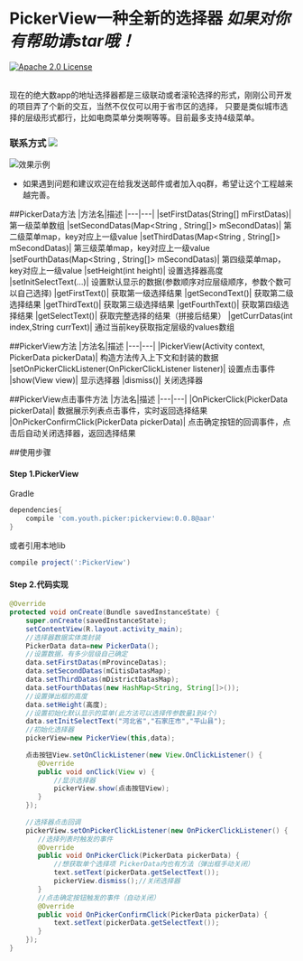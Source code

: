 
# PickerView一种全新的选择器 *如果对你有帮助请star哦！*

[![Apache 2.0 License](https://img.shields.io/badge/license-Apache%202.0-blue.svg?style=flat)](http://www.apache.org/licenses/LICENSE-2.0.html)

<br>
现在的绝大数app的地址选择器都是三级联动或者滚轮选择的形式，刚刚公司开发的项目弄了个新的交互，当然不仅仅可以用于省市区的选择，
只要是类似城市选择的层级形式都行，比如电商菜单分类啊等等。目前最多支持4级菜单。


### 联系方式  <a target="_blank" href="http://mail.qq.com/cgi-bin/qm_share?t=qm_mailme&email=KBkYGhAfGhEYEB5oWVkGS0dF" style="text-decoration:none;"><img src="http://rescdn.qqmail.com/zh_CN/htmledition/images/function/qm_open/ico_mailme_11.png"/></a>
![效果示例](http://oceh51kku.bkt.clouddn.com/Android%E6%8A%80%E6%9C%AF%E4%BA%A4%E6%B5%81%E7%BE%A4%E4%BA%8C%E7%BB%B4%E7%A0%81.png)
* 如果遇到问题和建议欢迎在给我发送邮件或者加入qq群，希望让这个工程越来越完善。


##PickerData方法
|方法名|描述
|---|---|
|setFirstDatas(String[] mFirstDatas)| 第一级菜单数组
|setSecondDatas(Map<String , String[]> mSecondDatas)| 第二级菜单map，key对应上一级value
|setThirdDatas(Map<String , String[]> mSecondDatas)| 第三级菜单map，key对应上一级value
|setFourthDatas(Map<String , String[]> mSecondDatas)| 第四级菜单map，key对应上一级value
|setHeight(int height)| 设置选择器高度
|setInitSelectText(...)| 设置默认显示的数据(参数顺序对应层级顺序，参数个数可以自己选择)
|getFirstText()| 获取第一级选择结果
|getSecondText()| 获取第二级选择结果
|getThirdText()| 获取第三级选择结果
|getFourthText()| 获取第四级选择结果
|getSelectText()| 获取完整选择的结果（拼接后结果）
|getCurrDatas(int index,String currText)| 通过当前key获取指定层级的values数组

##PickerView方法
|方法名|描述
|---|---|
|PickerView(Activity context, PickerData pickerData)| 构造方法传入上下文和封装的数据
|setOnPickerClickListener(OnPickerClickListener listener)| 设置点击事件
|show(View view)| 显示选择器
|dismiss()| 关闭选择器

##PickerView点击事件方法
|方法名|描述
|---|---|
|OnPickerClick(PickerData pickerData)| 数据展示列表点击事件，实时返回选择结果
|OnPickerConfirmClick(PickerData pickerData)| 点击确定按钮的回调事件，点击后自动关闭选择器，返回选择结果

##使用步骤 

#### Step 1.PickerView
Gradle 
```groovy
dependencies{
    compile 'com.youth.picker:pickerview:0.0.8@aar'
}
```
或者引用本地lib
```groovy
compile project(':PickerView')
```

#### Step 2.代码实现
```java
@Override
protected void onCreate(Bundle savedInstanceState) {
    super.onCreate(savedInstanceState);
    setContentView(R.layout.activity_main);
    //选择器数据实体类封装
    PickerData data=new PickerData();
    //设置数据，有多少层级自己确定
    data.setFirstDatas(mProvinceDatas);
    data.setSecondDatas(mCitisDatasMap);
    data.setThirdDatas(mDistrictDatasMap);
    data.setFourthDatas(new HashMap<String, String[]>());
    //设置弹出框的高度
    data.setHeight(高度);
    //设置初始化默认显示的菜单(此方法可以选择传参数量1到4个)
    data.setInitSelectText("河北省","石家庄市","平山县");
    //初始化选择器
    pickerView=new PickerView(this,data);
    
    点击按钮View.setOnClickListener(new View.OnClickListener() {
       @Override
       public void onClick(View v) {
           //显示选择器
           pickerView.show(点击按钮View);
       }
    });
    
    //选择器点击回调
    pickerView.setOnPickerClickListener(new OnPickerClickListener() {
       //选择列表时触发的事件
       @Override
       public void OnPickerClick(PickerData pickerData) {
           //想获取单个选择项 PickerData内也有方法（弹出框手动关闭）
           text.setText(pickerData.getSelectText());
           pickerView.dismiss();//关闭选择器
       }
       //点击确定按钮触发的事件（自动关闭）
       @Override
       public void OnPickerConfirmClick(PickerData pickerData) {
           text.setText(pickerData.getSelectText());
       }
    });
}

```
